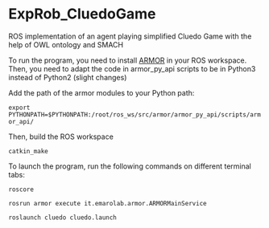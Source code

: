 # ExpRob_CluedoGame
ROS implementation of an agent playing simplified Cluedo Game with the help of OWL ontology and SMACH

To run the program, you need to install [ARMOR](https://github.com/EmaroLab/armor) in your ROS workspace. Then, you need to adapt the code in armor_py_api scripts to be in Python3 instead of Python2 (slight changes)

Add the path of the armor modules to your Python path:

`export PYTHONPATH=$PYTHONPATH:/root/ros_ws/src/armor/armor_py_api/scripts/armor_api/ `

Then, build the ROS workspace

`catkin_make`

To launch the program, run the following commands on different terminal tabs:

`roscore`

`rosrun armor execute it.emarolab.armor.ARMORMainService`

`roslaunch cluedo cluedo.launch`

